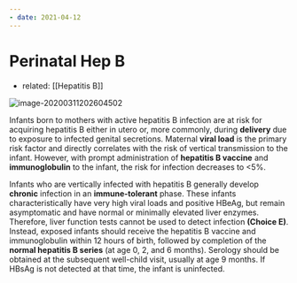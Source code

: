 ```yaml
---
- date: 2021-04-12
---
```


# Perinatal Hep B

- related: [[Hepatitis B]]

<!-- perinatal hep B risks, dx, prevention -->

![image-20200311202604502](https://photos.thisispiggy.com/file/wikiFiles/image-20200311202604502.png)

Infants born to mothers with active hepatitis B infection are at risk for acquiring hepatitis B either in utero or, more commonly, during **delivery** due to exposure to infected genital secretions. Maternal **viral load** is the primary risk factor and directly correlates with the risk of vertical transmission to the infant. However, with prompt administration of **hepatitis B vaccine** and **immunoglobulin** to the infant, the risk for infection decreases to <5%.

Infants who are vertically infected with hepatitis B generally develop **chronic** infection in an **immune-tolerant** phase. These infants characteristically have very high viral loads and positive HBeAg, but remain asymptomatic and have normal or minimally elevated liver enzymes. Therefore, liver function tests cannot be used to detect infection **(Choice E)**. Instead, exposed infants should receive the hepatitis B vaccine and immunoglobulin within 12 hours of birth, followed by completion of the **normal hepatitis B series** (at age 0, 2, and 6 months). Serology should be obtained at the subsequent well-child visit, usually at age 9 months. If HBsAg is not detected at that time, the infant is uninfected.
